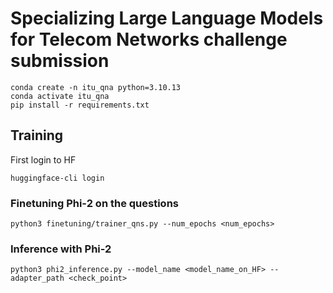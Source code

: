 # Specializing Large Language Models for Telecom Networks challenge submission


```shell
conda create -n itu_qna python=3.10.13
conda activate itu_qna
pip install -r requirements.txt
```

## Training
First login to HF
```shell
huggingface-cli login
```
### Finetuning Phi-2 on the questions
```shell
python3 finetuning/trainer_qns.py --num_epochs <num_epochs>
```

### Inference with Phi-2
```shell
python3 phi2_inference.py --model_name <model_name_on_HF> --adapter_path <check_point>
```